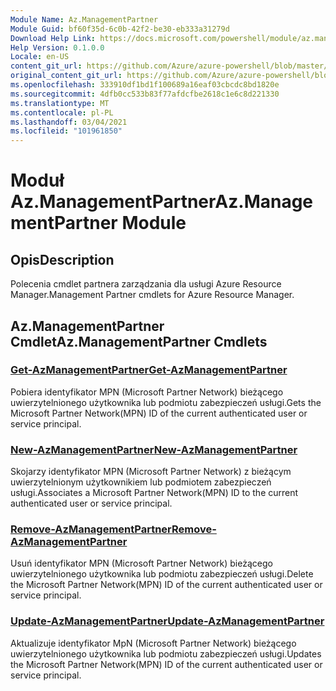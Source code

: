 ```yaml
---
Module Name: Az.ManagementPartner
Module Guid: bf60f35d-6c0b-42f2-be30-eb333a31279d
Download Help Link: https://docs.microsoft.com/powershell/module/az.managementpartner
Help Version: 0.1.0.0
Locale: en-US
content_git_url: https://github.com/Azure/azure-powershell/blob/master/src/ManagementPartner/ManagementPartner/help/Az.ManagementPartner.md
original_content_git_url: https://github.com/Azure/azure-powershell/blob/master/src/ManagementPartner/ManagementPartner/help/Az.ManagementPartner.md
ms.openlocfilehash: 333910df1bd1f100689a16eaf03cbcdc8bd1820e
ms.sourcegitcommit: 4dfb0cc533b83f77afdcfbe2618c1e6c8d221330
ms.translationtype: MT
ms.contentlocale: pl-PL
ms.lasthandoff: 03/04/2021
ms.locfileid: "101961850"
---
```

# <span data-ttu-id="84efb-101">Moduł Az.ManagementPartner</span><span class="sxs-lookup"><span data-stu-id="84efb-101">Az.ManagementPartner Module</span></span>
## <span data-ttu-id="84efb-102">Opis</span><span class="sxs-lookup"><span data-stu-id="84efb-102">Description</span></span>
<span data-ttu-id="84efb-103">Polecenia cmdlet partnera zarządzania dla usługi Azure Resource Manager.</span><span class="sxs-lookup"><span data-stu-id="84efb-103">Management Partner cmdlets for Azure Resource Manager.</span></span>

## <span data-ttu-id="84efb-104">Az.ManagementPartner Cmdlet</span><span class="sxs-lookup"><span data-stu-id="84efb-104">Az.ManagementPartner Cmdlets</span></span>
### [<span data-ttu-id="84efb-105">Get-AzManagementPartner</span><span class="sxs-lookup"><span data-stu-id="84efb-105">Get-AzManagementPartner</span></span>](Get-AzManagementPartner.md)
<span data-ttu-id="84efb-106">Pobiera identyfikator MPN (Microsoft Partner Network) bieżącego uwierzytelnionego użytkownika lub podmiotu zabezpieczeń usługi.</span><span class="sxs-lookup"><span data-stu-id="84efb-106">Gets the Microsoft Partner Network(MPN) ID of the current authenticated user or service principal.</span></span> 

### [<span data-ttu-id="84efb-107">New-AzManagementPartner</span><span class="sxs-lookup"><span data-stu-id="84efb-107">New-AzManagementPartner</span></span>](New-AzManagementPartner.md)
<span data-ttu-id="84efb-108">Skojarzy identyfikator MPN (Microsoft Partner Network) z bieżącym uwierzytelnionym użytkownikiem lub podmiotem zabezpieczeń usługi.</span><span class="sxs-lookup"><span data-stu-id="84efb-108">Associates a Microsoft Partner Network(MPN) ID to the current authenticated user or service principal.</span></span>

### [<span data-ttu-id="84efb-109">Remove-AzManagementPartner</span><span class="sxs-lookup"><span data-stu-id="84efb-109">Remove-AzManagementPartner</span></span>](Remove-AzManagementPartner.md)
<span data-ttu-id="84efb-110">Usuń identyfikator MPN (Microsoft Partner Network) bieżącego uwierzytelnionego użytkownika lub podmiotu zabezpieczeń usługi.</span><span class="sxs-lookup"><span data-stu-id="84efb-110">Delete the Microsoft Partner Network(MPN) ID of the current authenticated user or service principal.</span></span>

### [<span data-ttu-id="84efb-111">Update-AzManagementPartner</span><span class="sxs-lookup"><span data-stu-id="84efb-111">Update-AzManagementPartner</span></span>](Update-AzManagementPartner.md)
<span data-ttu-id="84efb-112">Aktualizuje identyfikator MpN (Microsoft Partner Network) bieżącego uwierzytelnionego użytkownika lub podmiotu zabezpieczeń usługi.</span><span class="sxs-lookup"><span data-stu-id="84efb-112">Updates the Microsoft Partner Network(MPN) ID of the current authenticated user or service principal.</span></span>

